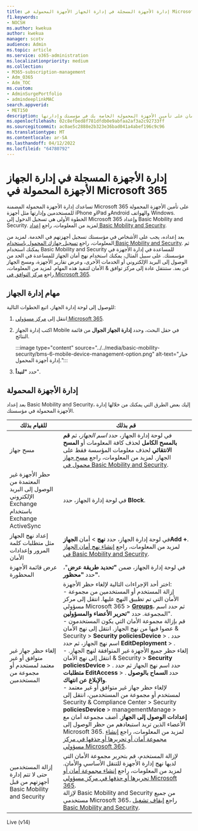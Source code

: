 ```yaml
---
title: إدارة الأجهزة المسجلة في إدارة الجهاز الأجهزة المحمولة في Microsoft 365
f1.keywords:
- NOCSH
ms.author: kwekua
author: kwekua
manager: scotv
audience: Admin
ms.topic: article
ms.service: o365-administration
ms.localizationpriority: medium
ms.collection:
- M365-subscription-management
- Adm_O365
- Adm_TOC
ms.custom:
- AdminSurgePortfolio
- admindeeplinkMAC
search.appverid:
- MET150
description: يمكن أن يساعدك التنقل الأساسي والأمان على تأمين الأجهزة المحمولة الخاصة بك في مؤسستك وإدارتها.
ms.openlocfilehash: 02c8efbed8f781dfdb0e9abfaa2af3a2c92733ff
ms.sourcegitcommit: ac0ae5c2888e2b323e36bad041a4abef196c9c96
ms.translationtype: MT
ms.contentlocale: ar-SA
ms.lasthandoff: 04/12/2022
ms.locfileid: "64780792"
---
```

# <a name="manage-devices-enrolled-in-mobile-device-management-in-microsoft-365"></a>إدارة الأجهزة المسجلة في إدارة الجهاز الأجهزة المحمولة في Microsoft 365

تساعدك إدارة الأجهزة المحمولة المضمنة Microsoft 365 على تأمين الأجهزة المحمولة للمستخدمين وإدارتها مثل أجهزة iPhone وiPad وAndroid والهواتف Windows. الخطوة الأولى هي تسجيل الدخول إلى Microsoft 365 وإعداد Basic Mobility and Security. لمزيد من المعلومات، راجع [إعداد Basic Mobility and Security](set-up.md).

بعد إعداده، يجب على الأشخاص في مؤسستك تسجيل أجهزتهم في الخدمة. لمزيد من المعلومات، راجع [تسجيل جهازك المحمول باستخدام Basic Mobility and Security](enroll-your-mobile-device.md). ثم يمكنك استخدام Basic Mobility and Security للمساعدة في إدارة الأجهزة في مؤسستك. على سبيل المثال، يمكنك استخدام نهج أمان الجهاز للمساعدة في الحد من الوصول إلى البريد الإلكتروني أو الخدمات الأخرى، وعرض تقارير الأجهزة، ومسح الجهاز عن بعد. ستنتقل عادة إلى مركز توافق & الأمان لتنفيذ هذه المهام. لمزيد من المعلومات، راجع [مركز التوافق في Microsoft 365](../../compliance/microsoft-365-compliance-center.md).

## <a name="device-management-tasks"></a>مهام إدارة الجهاز

للوصول إلى لوحة إدارة الجهاز، اتبع الخطوات التالية:

1. انتقل إلى [مركز مسؤولي Microsoft 365](../../admin/admin-overview/about-the-admin-center.md).

2. اكتب إدارة الجهاز Mobile في حقل البحث، وحدد **إدارة الجهاز الجوال** من قائمة النتائج.

    :::image type="content" source="../../media/basic-mobility-security/bms-6-mobile-device-management-option.png" alt-text="خيار إدارة أجهزة المحمول.":::

3. حدد **"لنبدأ**".

## <a name="manage-mobile-devices"></a>إدارة الأجهزة المحمولة

بعد إعداد Basic Mobility and Security، إليك بعض الطرق التي يمكنك من خلالها إدارة الأجهزة المحمولة في مؤسستك.

|للقيام بذلك|قم بذلك|
|---|---|
|مسح جهاز|في لوحة إدارة الجهاز، حدد *اسم الجهاز*، ثم **قم بالمسح الكامل** لحذف كافة المعلومات أو **المسح الانتقائي** لحذف معلومات المؤسسة فقط على الجهاز. لمزيد من المعلومات، راجع [مسح جهاز محمول في Basic Mobility and Security](wipe-mobile-device.md).|
|حظر الأجهزة غير المعتمدة من الوصول إلى البريد الإلكتروني Exchange باستخدام Exchange ActiveSync|في لوحة إدارة الجهاز، حدد **Block**.|
|إعداد نهج الجهاز مثل متطلبات كلمة المرور وإعدادات الأمان|في لوحة إدارة الجهاز، حدد **نهج** >  أمان **الجهازAdd +**. لمزيد من المعلومات، راجع [إنشاء نهج أمان الجهاز في Basic Mobility and Security](create-device-security-policies.md).|
|عرض قائمة الأجهزة المحظورة|في لوحة إدارة الجهاز، ضمن **"تحديد طريقة عرض**"، حدد **"محظور".**|
|إلغاء حظر جهاز غير متوافق أو غير معتمد لمستخدم أو مجموعة من المستخدمين|اختر أحد الإجراءات التالية لإلغاء حظر الأجهزة:<br/>- إزالة المستخدم أو المستخدمين من مجموعة الأمان التي تم تطبيق النهج عليها. انتقل إلى مركز مسؤولي Microsoft 365 > <a href="https://go.microsoft.com/fwlink/p/?linkid=2052855" target="_blank">**Groups**</a>، ثم حدد اسم المجموعة. حدد **"تحرير الأعضاء والمسؤولين**".<br/>- قم بإزالة مجموعة الأمان التي يكون المستخدمون عضوا فيها من نهج الجهاز. انتقل إلى نهج الأمان & Security > **Security** **policiesDevice** > . حدد اسم نهج الجهاز، ثم حدد **EditDeployment** > .<br/>- إلغاء حظر جميع الأجهزة غير المتوافقة لنهج الجهاز. انتقل إلى نهج الأمان & Security > **Security** **policiesDevice** > . حدد اسم نهج الجهاز ثم حدد **متطلبات EditAccess** > . حدد **السماح بالوصول والإبلاغ عن انتهاك**.<br/>- لإلغاء حظر جهاز غير متوافق أو غير معتمد لمستخدم أو مجموعة من المستخدمين، انتقل إلى Security & Compliance Center > Security **policiesDevice** >  managementManage  > **إعدادات الوصول إلى الجهاز**. أضف مجموعة أمان مع الأعضاء الذين تريد استبعادهم من حظر الوصول إلى Microsoft 365. لمزيد من المعلومات، راجع [إنشاء مجموعة أمان أو تحريرها أو حذفها في مركز مسؤولي Microsoft 365](../../admin/email/create-edit-or-delete-a-security-group.md).|
|إزالة المستخدمين حتى لا تتم إدارة أجهزتهم من قبل Basic Mobility and Security|لإزالة المستخدم، قم بتحرير مجموعة الأمان التي لديها نهج إدارة الأجهزة للتنقل الأساسي والأمان. لمزيد من المعلومات، راجع [إنشاء مجموعة أمان أو تحريرها أو حذفها في مركز مسؤولي Microsoft 365](../../admin/email/create-edit-or-delete-a-security-group.md).<br/>لإزالة Basic Mobility and Security من جميع مستخدمي Microsoft 365، راجع [إيقاف تشغيل Basic Mobility and Security](turn-off.md).|

Live (v14)
